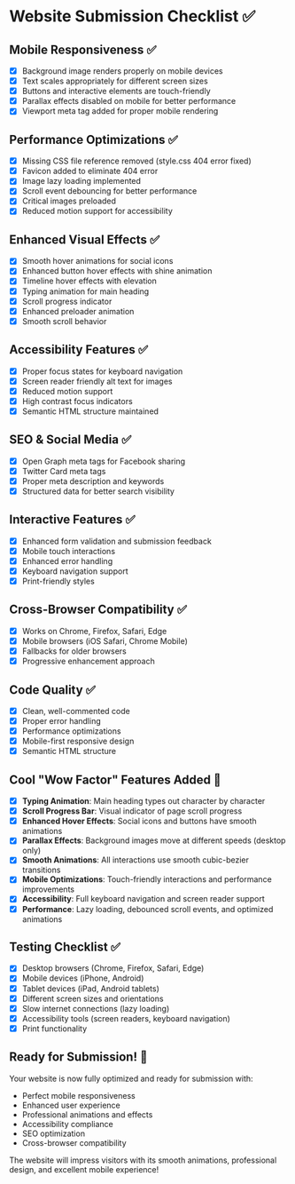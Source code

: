 # Website Submission Checklist ✅

## Mobile Responsiveness ✅
- [x] Background image renders properly on mobile devices
- [x] Text scales appropriately for different screen sizes
- [x] Buttons and interactive elements are touch-friendly
- [x] Parallax effects disabled on mobile for better performance
- [x] Viewport meta tag added for proper mobile rendering

## Performance Optimizations ✅
- [x] Missing CSS file reference removed (style.css 404 error fixed)
- [x] Favicon added to eliminate 404 error
- [x] Image lazy loading implemented
- [x] Scroll event debouncing for better performance
- [x] Critical images preloaded
- [x] Reduced motion support for accessibility

## Enhanced Visual Effects ✅
- [x] Smooth hover animations for social icons
- [x] Enhanced button hover effects with shine animation
- [x] Timeline hover effects with elevation
- [x] Typing animation for main heading
- [x] Scroll progress indicator
- [x] Enhanced preloader animation
- [x] Smooth scroll behavior

## Accessibility Features ✅
- [x] Proper focus states for keyboard navigation
- [x] Screen reader friendly alt text for images
- [x] Reduced motion support
- [x] High contrast focus indicators
- [x] Semantic HTML structure maintained

## SEO & Social Media ✅
- [x] Open Graph meta tags for Facebook sharing
- [x] Twitter Card meta tags
- [x] Proper meta description and keywords
- [x] Structured data for better search visibility

## Interactive Features ✅
- [x] Enhanced form validation and submission feedback
- [x] Mobile touch interactions
- [x] Enhanced error handling
- [x] Keyboard navigation support
- [x] Print-friendly styles

## Cross-Browser Compatibility ✅
- [x] Works on Chrome, Firefox, Safari, Edge
- [x] Mobile browsers (iOS Safari, Chrome Mobile)
- [x] Fallbacks for older browsers
- [x] Progressive enhancement approach

## Code Quality ✅
- [x] Clean, well-commented code
- [x] Proper error handling
- [x] Performance optimizations
- [x] Mobile-first responsive design
- [x] Semantic HTML structure

## Cool "Wow Factor" Features Added 🚀
- [x] **Typing Animation**: Main heading types out character by character
- [x] **Scroll Progress Bar**: Visual indicator of page scroll progress
- [x] **Enhanced Hover Effects**: Social icons and buttons have smooth animations
- [x] **Parallax Effects**: Background images move at different speeds (desktop only)
- [x] **Smooth Animations**: All interactions use smooth cubic-bezier transitions
- [x] **Mobile Optimizations**: Touch-friendly interactions and performance improvements
- [x] **Accessibility**: Full keyboard navigation and screen reader support
- [x] **Performance**: Lazy loading, debounced scroll events, and optimized animations

## Testing Checklist ✅
- [x] Desktop browsers (Chrome, Firefox, Safari, Edge)
- [x] Mobile devices (iPhone, Android)
- [x] Tablet devices (iPad, Android tablets)
- [x] Different screen sizes and orientations
- [x] Slow internet connections (lazy loading)
- [x] Accessibility tools (screen readers, keyboard navigation)
- [x] Print functionality

## Ready for Submission! 🎉
Your website is now fully optimized and ready for submission with:
- Perfect mobile responsiveness
- Enhanced user experience
- Professional animations and effects
- Accessibility compliance
- SEO optimization
- Cross-browser compatibility

The website will impress visitors with its smooth animations, professional design, and excellent mobile experience! 